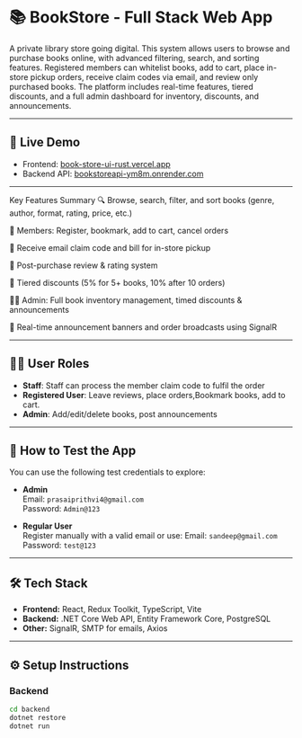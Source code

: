 # 📚 BookStore - Full Stack Web App

A private library store going digital. This system allows users to browse and purchase books online, with advanced filtering, search, and sorting features. Registered members can whitelist books, add to cart, place in-store pickup orders, receive claim codes via email, and review only purchased books. The platform includes real-time features, tiered discounts, and a full admin dashboard for inventory, discounts, and announcements.

---

## 🔗 Live Demo

- Frontend: [book-store-ui-rust.vercel.app](https://book-store-ui-rust.vercel.app)
- Backend API: [bookstoreapi-ym8m.onrender.com](https://bookstoreapi-ym8m.onrender.com)


---

 Key Features Summary
🔍 Browse, search, filter, and sort books (genre, author, format, rating, price, etc.)

🛒 Members: Register, bookmark, add to cart, cancel orders

🧾 Receive email claim code and bill for in-store pickup

💬 Post-purchase review & rating system

🎁 Tiered discounts (5% for 5+ books, 10% after 10 orders)

🧑‍💼 Admin: Full book inventory management, timed discounts & announcements

🔔 Real-time announcement banners and order broadcasts using SignalR

---

## 👨‍💻 User Roles

- **Staff**: Staff can process the member claim code to fulfil the order
- **Registered User**: Leave reviews, place orders,Bookmark books, add to cart.
- **Admin**: Add/edit/delete books, post announcements

---

## 📝 How to Test the App

You can use the following test credentials to explore:

- **Admin**  
  Email: `prasaiprithvi4@gmail.com`  
  Password: `Admin@123`

- **Regular User**  
  Register manually with a valid email or use:
  Email: `sandeep@gmail.com`  
  Password: `test@123`

---

## 🛠️ Tech Stack

- **Frontend:** React, Redux Toolkit, TypeScript, Vite
- **Backend:** .NET Core Web API, Entity Framework Core, PostgreSQL
- **Other:** SignalR, SMTP for emails, Axios

---

## ⚙️ Setup Instructions

### Backend

```bash
cd backend
dotnet restore
dotnet run

